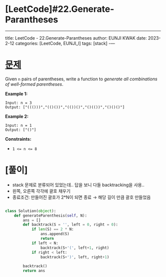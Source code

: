 # [LeetCode]#22.Generate-Parantheses

---
title: LeetCode - 22.Generate-Parantheses
author: EUNJI KWAK
date: 2023-2-12
categories: [LeetCode, EUNJI_l]
tags: [stack]
-—

# [문제]([https://leetcode.com/problems/generate-parentheses/](https://leetcode.com/problems/generate-parentheses/))

Given `n` pairs of parentheses, write a function to *generate all combinations of well-formed parentheses*.

**Example 1:**

```
Input: n = 3
Output: ["((()))","(()())","(())()","()(())","()()()"]

```

**Example 2:**

```
Input: n = 1
Output: ["()"]

```

**Constraints:**

- `1 <= n <= 8`

# [풀이]

- stack 문제로 분류되어 있었는데.. 답을 보니 다들 backtracking을 사용..
- 왼쪽, 오른쪽 각각에 괄호 채우기
- 종료조건: 만들어진 괄호가 2*N이 되면 종료 → 해당 길이 만큼 괄호 만들었음

```python

class Solution(object):
    def generateParenthesis(self, N):
        ans = []
        def backtrack(S = '', left = 0, right = 0):
            if len(S) == 2 * N:
                ans.append(S)
                return
            if left < N:
                backtrack(S+'(', left+1, right)
            if right < left:
                backtrack(S+')', left, right+1)
 
        backtrack()
        return ans
```